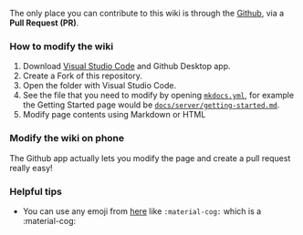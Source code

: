 The only place you can contribute to this wiki is through the [Github](https://github.com/Kryeit/holiwis), via a **Pull Request (PR)**.

### How to modify the wiki

1. Download [Visual Studio Code](https://code.visualstudio.com) and Github Desktop app.
2. Create a Fork of this repository.
3. Open the folder with Visual Studio Code.
4. See the file that you need to modify by opening [`mkdocs.yml`](https://github.com/Kryeit/holiwis/blob/main/mkdocs.yml), for example the Getting Started page would be [`docs/server/getting-started.md`](https://github.com/Kryeit/holiwis/blob/main/docs/server/getting-started.md).
5. Modify page contents using Markdown or HTML

### Modify the wiki on phone
The Github app actually lets you modify the page and create a pull request really easy!

### Helpful tips
- You can use any emoji from [here](https://squidfunk.github.io/mkdocs-material/reference/icons-emojis/#search) like `:material-cog:` which is a :material-cog: